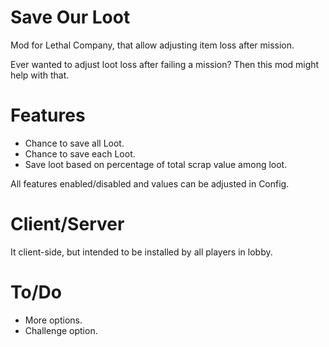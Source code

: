 # Save Our Loot
Mod for Lethal Company, that allow adjusting item loss after mission.

Ever wanted to adjust loot loss after failing a mission? Then this mod might help with that.
# Features
- Chance to save all Loot.
- Chance to save each Loot.
- Save loot based on percentage of total scrap value among loot.

All features enabled/disabled and values can be adjusted in Config.
# Client/Server
It client-side, but intended to be installed by all players in lobby.
# To/Do
* More options.
* Challenge option.